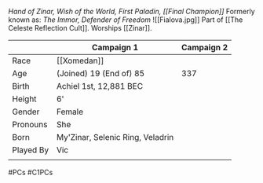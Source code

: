 *Hand of Zinar, Wish of the World, First Paladin, [[Final Champion]]*
Formerly known as: *The Immor, Defender of Freedom*
![[Fialova.jpg]]
Part of [[The Celeste Reflection Cult]]. Worships [[Zinar]].

|           | Campaign 1                       | Campaign 2 |
| --------- | -------------------------------- | ---------- |
| Race      | [[Xomedan]]                      |            |
| Age       | (Joined) 19 (End of) 85          | 337        |
| Birth     | Achiel 1st, 12,881 BEC           |            |
| Height    | 6'                               |            |
| Gender    | Female                           |            |
| Pronouns  | She                              |            |
| Born      | My'Zinar, Selenic Ring, Veladrin |            |
| Played By | Vic                              |            |
|           |                                  |            |


#PCs #C1PCs 